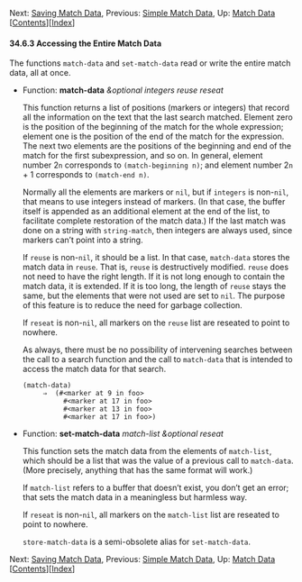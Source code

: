<!-- This is the GNU Emacs Lisp Reference Manual
corresponding to Emacs version 27.2.

Copyright (C) 1990-1996, 1998-2021 Free Software Foundation,
Inc.

Permission is granted to copy, distribute and/or modify this document
under the terms of the GNU Free Documentation License, Version 1.3 or
any later version published by the Free Software Foundation; with the
Invariant Sections being "GNU General Public License," with the
Front-Cover Texts being "A GNU Manual," and with the Back-Cover
Texts as in (a) below.  A copy of the license is included in the
section entitled "GNU Free Documentation License."

(a) The FSF's Back-Cover Text is: "You have the freedom to copy and
modify this GNU manual.  Buying copies from the FSF supports it in
developing GNU and promoting software freedom." -->

<!-- Created by GNU Texinfo 6.7, http://www.gnu.org/software/texinfo/ -->

Next: [Saving Match Data](Saving-Match-Data.html), Previous: [Simple Match Data](Simple-Match-Data.html), Up: [Match Data](Match-Data.html)   \[[Contents](index.html#SEC_Contents "Table of contents")]\[[Index](Index.html "Index")]

#### 34.6.3 Accessing the Entire Match Data

The functions `match-data` and `set-match-data` read or write the entire match data, all at once.

*   Function: **match-data** *\&optional integers reuse reseat*

    This function returns a list of positions (markers or integers) that record all the information on the text that the last search matched. Element zero is the position of the beginning of the match for the whole expression; element one is the position of the end of the match for the expression. The next two elements are the positions of the beginning and end of the match for the first subexpression, and so on. In general, element number 2`n` corresponds to `(match-beginning n)`; and element number 2`n` + 1 corresponds to `(match-end n)`.

    Normally all the elements are markers or `nil`, but if `integers` is non-`nil`, that means to use integers instead of markers. (In that case, the buffer itself is appended as an additional element at the end of the list, to facilitate complete restoration of the match data.) If the last match was done on a string with `string-match`, then integers are always used, since markers can’t point into a string.

    If `reuse` is non-`nil`, it should be a list. In that case, `match-data` stores the match data in `reuse`. That is, `reuse` is destructively modified. `reuse` does not need to have the right length. If it is not long enough to contain the match data, it is extended. If it is too long, the length of `reuse` stays the same, but the elements that were not used are set to `nil`. The purpose of this feature is to reduce the need for garbage collection.

    If `reseat` is non-`nil`, all markers on the `reuse` list are reseated to point to nowhere.

    As always, there must be no possibility of intervening searches between the call to a search function and the call to `match-data` that is intended to access the match data for that search.

        (match-data)
             ⇒  (#<marker at 9 in foo>
                  #<marker at 17 in foo>
                  #<marker at 13 in foo>
                  #<marker at 17 in foo>)

<!---->

*   Function: **set-match-data** *match-list \&optional reseat*

    This function sets the match data from the elements of `match-list`, which should be a list that was the value of a previous call to `match-data`. (More precisely, anything that has the same format will work.)

    If `match-list` refers to a buffer that doesn’t exist, you don’t get an error; that sets the match data in a meaningless but harmless way.

    If `reseat` is non-`nil`, all markers on the `match-list` list are reseated to point to nowhere.

    `store-match-data` is a semi-obsolete alias for `set-match-data`.

Next: [Saving Match Data](Saving-Match-Data.html), Previous: [Simple Match Data](Simple-Match-Data.html), Up: [Match Data](Match-Data.html)   \[[Contents](index.html#SEC_Contents "Table of contents")]\[[Index](Index.html "Index")]
